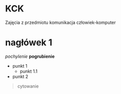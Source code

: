 # KCK
Zajęcia z przedmiotu komunikacja człowiek-komputer
# nagłówek 1 #
*pochylenie*
**pogrubienie**
- punkt 1
  - punkt 1.1
- punkt 2 
> cytowanie

